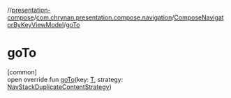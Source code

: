 //[presentation-compose](../../../index.md)/[com.chrynan.presentation.compose.navigation](../index.md)/[ComposeNavigatorByKeyViewModel](index.md)/[goTo](go-to.md)

# goTo

[common]\
open override fun [goTo](go-to.md)(key: [T](index.md), strategy: [NavStackDuplicateContentStrategy](../../../../presentation-core/presentation-core/com.chrynan.presentation.navigation/-nav-stack-duplicate-content-strategy/index.md))
